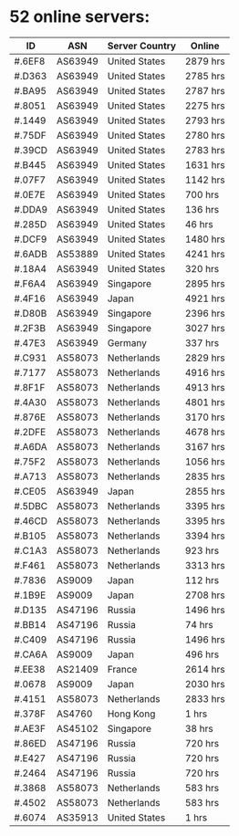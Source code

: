 # 52 online servers:

| ID | ASN | Server Country | Online |
| ------ | ------ | ------ | ------ |
| #.6EF8 | AS63949 | United States | 2879 hrs |
| #.D363 | AS63949 | United States | 2785 hrs |
| #.BA95 | AS63949 | United States | 2787 hrs |
| #.8051 | AS63949 | United States | 2275 hrs |
| #.1449 | AS63949 | United States | 2793 hrs |
| #.75DF | AS63949 | United States | 2780 hrs |
| #.39CD | AS63949 | United States | 2783 hrs |
| #.B445 | AS63949 | United States | 1631 hrs |
| #.07F7 | AS63949 | United States | 1142 hrs |
| #.0E7E | AS63949 | United States | 700 hrs |
| #.DDA9 | AS63949 | United States | 136 hrs |
| #.285D | AS63949 | United States | 46 hrs |
| #.DCF9 | AS63949 | United States | 1480 hrs |
| #.6ADB | AS53889 | United States | 4241 hrs |
| #.18A4 | AS63949 | United States | 320 hrs |
| #.F6A4 | AS63949 | Singapore | 2895 hrs |
| #.4F16 | AS63949 | Japan | 4921 hrs |
| #.D80B | AS63949 | Singapore | 2396 hrs |
| #.2F3B | AS63949 | Singapore | 3027 hrs |
| #.47E3 | AS63949 | Germany | 337 hrs |
| #.C931 | AS58073 | Netherlands | 2829 hrs |
| #.7177 | AS58073 | Netherlands | 4916 hrs |
| #.8F1F | AS58073 | Netherlands | 4913 hrs |
| #.4A30 | AS58073 | Netherlands | 4801 hrs |
| #.876E | AS58073 | Netherlands | 3170 hrs |
| #.2DFE | AS58073 | Netherlands | 4678 hrs |
| #.A6DA | AS58073 | Netherlands | 3167 hrs |
| #.75F2 | AS58073 | Netherlands | 1056 hrs |
| #.A713 | AS58073 | Netherlands | 2835 hrs |
| #.CE05 | AS63949 | Japan | 2855 hrs |
| #.5DBC | AS58073 | Netherlands | 3395 hrs |
| #.46CD | AS58073 | Netherlands | 3395 hrs |
| #.B105 | AS58073 | Netherlands | 3394 hrs |
| #.C1A3 | AS58073 | Netherlands | 923 hrs |
| #.F461 | AS58073 | Netherlands | 3313 hrs |
| #.7836 | AS9009 | Japan | 112 hrs |
| #.1B9E | AS9009 | Japan | 2708 hrs |
| #.D135 | AS47196 | Russia | 1496 hrs |
| #.BB14 | AS47196 | Russia | 74 hrs |
| #.C409 | AS47196 | Russia | 1496 hrs |
| #.CA6A | AS9009 | Japan | 496 hrs |
| #.EE38 | AS21409 | France | 2614 hrs |
| #.0678 | AS9009 | Japan | 2030 hrs |
| #.4151 | AS58073 | Netherlands | 2833 hrs |
| #.378F | AS4760 | Hong Kong | 1 hrs |
| #.AE3F | AS45102 | Singapore | 38 hrs |
| #.86ED | AS47196 | Russia | 720 hrs |
| #.E427 | AS47196 | Russia | 720 hrs |
| #.2464 | AS47196 | Russia | 720 hrs |
| #.3868 | AS58073 | Netherlands | 583 hrs |
| #.4502 | AS58073 | Netherlands | 583 hrs |
| #.6074 | AS35913 | United States | 1 hrs |

